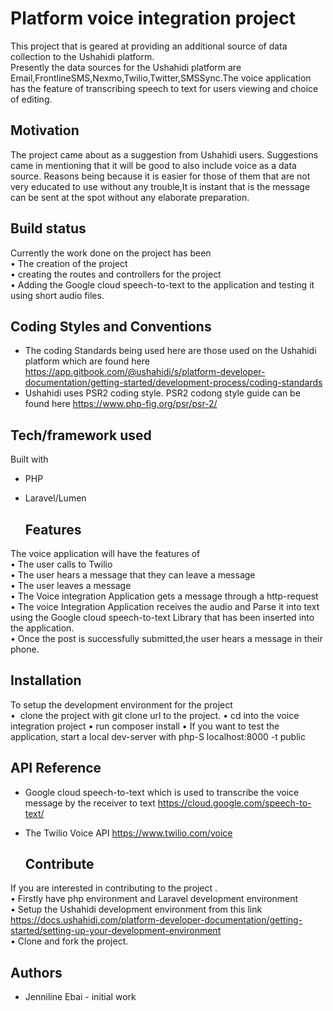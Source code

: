# Platform voice integration project 

This project that is geared at providing an additional source of data collection to the Ushahidi platform.  
Presently the data sources for the Ushahidi platform are Email,FrontlineSMS,Nexmo,Twilio,Twitter,SMSSync.The voice application has the feature of transcribing speech to text for users viewing and choice of editing. 

## Motivation 
The project came about as a suggestion from Ushahidi users. Suggestions came in mentioning  that it will be good to also include voice as a data source. 
 Reasons being because it is easier for those of them that are not very educated to use without any trouble,It is instant that is the message can be sent at the spot without any elaborate preparation.
 
## Build status 
Currently the work done on the project has been   
    • The creation of the project  
    • creating the routes and controllers for the project  
    • Adding the Google cloud speech-to-text to the application and testing it using short audio files.  
    
 ## Coding Styles and Conventions
* The coding Standards being used here are those used on the  Ushahidi platform which are found here https://app.gitbook.com/@ushahidi/s/platform-developer-documentation/getting-started/development-process/coding-standards   
* Ushahidi uses PSR2 coding style. PSR2 codong style guide can be found here https://www.php-fig.org/psr/psr-2/

 ## Tech/framework used
Built with
* PHP
* Laravel/Lumen

  ## Features
The voice application will have the features of        
    • The user calls to Twilio      
    • The user hears a message that they can leave a message    
    • The user leaves a message     
    • The Voice integration Application gets a message through a http-request      
    • The voice Integration Application receives the audio and Parse it into text using the Google cloud speech-to-text Library that has been inserted into the application.     
    • Once the post is successfully submitted,the user hears a message in their phone.     
    
 ## Installation
To setup the development environment for the project  
    •  clone the project with git clone url to the project.
    • cd into the voice integration project
    • run composer install
    • If you want to test the application, start a local dev-server with php-S localhost:8000 -t public	

    
    
   ## API Reference
* Google cloud speech-to-text which is used to transcribe the voice message by the receiver to text https://cloud.google.com/speech-to-text/  
* The Twilio Voice API https://www.twilio.com/voice

    ## Contribute
If you are interested in contributing to the project  .     
    • Firstly have php environment and Laravel development environment    
    • Setup the Ushahidi development environment from this link https://docs.ushahidi.com/platform-developer-documentation/getting-started/setting-up-your-development-environment     
    • Clone and  fork the project.
  
  ## Authors
  * Jenniline Ebai - initial work 
  
  
   
      

